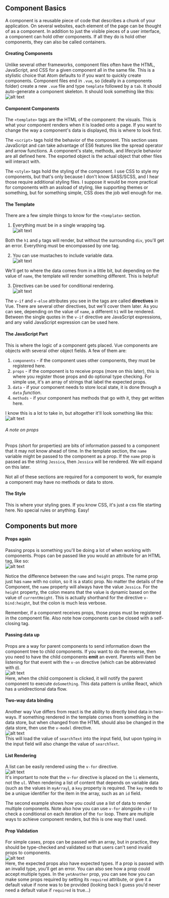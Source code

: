 ## Component Basics
A component is a reusable piece of code that describes a chunk of your application.  On several websites, each element of the page can be thought of as a component.  In addition to just the visible pieces of a user interface, a component can hold other components.  If all they do is hold other components, they can also be called containers.


#### Creating Components
Unlike several other frameworks, component files often have the HTML, JavaScript, and CSS for a given component all in the same file.  This is a stylistic choice that Atom defaults to if you want to quickly create components.  Component files end in `.vue`, so (ideally in a components folder) create a new `.vue` file and type `template` followed by a `tab`.  It should auto-generate a component skeleton.  It should look something like this:
![alt text](images/component_template.png "yay vue")

#### Component Components
The `<template>` tags are the HTML of the component: the visuals.  This is what your component renders when it is loaded onto a page.  If you want to change the way a component's data is displayed, this is where to look first.

The `<script>` tags hold the behavior of the component.  This section uses JavaScript and can take advantage of ES6 features like the spread operator and arrow functions.  A component's state, methods, and lifecycle behavior are all defined here.  The exported object is the actual object that other files will interact with.

The `<style>` tags hold the styling of the component.  I use CSS to style my components, but that's only because I don't know SASS/SCSS, and I hear those require additional styling files.  I suppose it would be more practical for components with an assload of styling, like supporting themes or something, but for something simple, CSS does the job well enough for me.

#### The Template
There are a few simple things to know for the `<template>` section.
1. Everything must be in a single wrapping tag.  
![alt text](images/template.png "notice the wrapping div")

Both the `h1` and `p` tags will render, but without the surrounding `div`, you'll get an error.  Everything must be encompassed by one tag.

2. You can use mustaches to include variable data.  
![alt text](images/mustaches.png ":{")

We'll get to where the data comes from in a little bit, but depending on the value of `name`, the template will render something different.  This is helpful!

3. Directives can be used for conditional rendering.  
![alt text](images/conditional.png)

The `v-if` and `v-else` attributes you see in the tags are called **directives** in Vue.  There are several other directives, but we'll cover them later.  As you can see, depending on the value of `name`, a different `h1` will be rendered.  Between the single quotes in the `v-if` directive are JavaScript expressions, and any valid JavaScript expression can be used here.

#### The JavaScript Part
This is where the logic of a component gets placed.  Vue components are objects with several other object fields.  A few of them are:
1. `components` - if the component uses other components, they must be registered here.
2. `props` - if the component is to receive props (more on this later), this is where you register those props and do optional type checking.  For simple use, it's an array of strings that label the expected props.
3. `data` - if your component needs to store local state, it is done through a `data` *function*.
4. `methods` - if your component has methods that go with it, they get written here.

I know this is a lot to take in, but altogether it'll look something like this:  
![alt text](images/ree.png "it's daunting but it's simple :')")

###### A note on props
Props (short for properties) are bits of information passed to a component that it may not know ahead of time.  In the template section, the `name` variable might be passed to the component as a prop.  If the `name` prop is passed as the string `Jessica`, then `Jessica` will be rendered.  We will expand on this later.

Not all of these sections are required for a component to work, for example a component may have no methods or data to store.  

#### The Style
This is where your styling goes.  If you know CSS, it's just a css file starting here.  No special rules or anything.  Easy!

## Components but more

#### Props again
Passing props is something you'll be doing a lot of when working with components.  Props can be passed like you would an attribute for an HTML tag, like so:  
![alt text](images/props.png "notice the colon difference!")

Notice the difference between the `name` and `height` props.  The name prop just has `name` with no colon, so it is a static prop.  No matter the details of the Component, the `name` property will always have the value `Jessica`.  For the `height` property, the colon means that the value is dynamic based on the value of `currentHeight`.  This is actually shorthand for the directive `v-bind:height`, but the colon is much less verbose.

Remember, if a component receives props, those props must be registered in the component file.  Also note how components can be closed with a self-closing tag.

#### Passing data up
Props are a way for parent components to send information down the component tree to child components.  If you want to do the reverse, then you need to have the child components **emit** an event.  Parents will then be listening for that event with the `v-on` directive (which can be abbreviated with `@`).  
![alt text](images/emit.png "v-bind:click is abbreviated with @click")  
Here, when the child component is clicked, it will notify the parent component to execute `doSomething`.  This data pattern is unlike React, which has a unidirectional data flow.

#### Two-way data binding
Another way Vue differs from react is the ability to directly bind data in two-ways.  If something rendered in the template comes from something in the data store, but when changed from the HTML should also be changed in the data store, then use the `v-model` directive.  
![alt text](images/vmodel.png "two way data binding")  
This will load the value of `searchText` into the input field, but upon typing in the input field will also change the value of `searchText`.

#### List Rendering
A list can be easily rendered using the `v-for` directive.  
![alt text](images/list.png "different ways to use v-for")  
It's important to note that the `v-for` directive is placed on the `li` elements, not the `ul`.  When rendering a list of content that depends on variable data (such as the values in `myArray`), a `key` property is required.  The `key` needs to be a unique identifier for the item in the array, such as an `id` field.

The second example shows how you could use a list of data to render multiple components.  Note also how you can use `v-for` alongside `v-if` to check a conditional on each iteration of the `for` loop.  There are multiple ways to achieve component renders, but this is one way that I used.

#### Prop Validation
For simple cases, props can be passed with an array, but in practice, they should be type-checked and validated so that users can't send invalid props to components.  
![alt text](images/propsagain.png "type checking")  
Here, the expected props also have expected types.  If a prop is passed with an invalid type, you'll get an error.  You can also see how a prop could accept multiple types.  In the `yetAnother` prop, you can see how you can make some props required by setting its `required` attribute, or give it a default value if none was to be provided (looking back I guess you'd never need a default value if `required` is true...)
